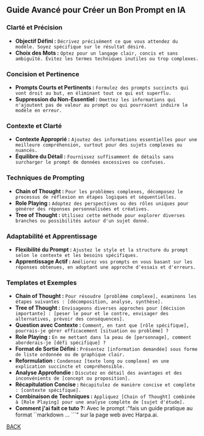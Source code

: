 ## Guide Avancé pour Créer un Bon Prompt en IA

### Clarté et Précision
- **Objectif Défini :** `Décrivez précisément ce que vous attendez du modèle. Soyez spécifique sur le résultat désiré.`
- **Choix des Mots :** `Optez pour un langage clair, concis et sans ambiguïté. Évitez les termes techniques inutiles ou trop complexes.`

### Concision et Pertinence
- **Prompts Courts et Pertinents :** `Formulez des prompts succincts qui vont droit au but, en éliminant tout ce qui est superflu.`
- **Suppression du Non-Essentiel :** `Omettez les informations qui n'ajoutent pas de valeur au prompt ou qui pourraient induire le modèle en erreur.`

### Contexte et Clarté
- **Contexte Approprié :** `Ajoutez des informations essentielles pour une meilleure compréhension, surtout pour des sujets complexes ou nuancés.`
- **Équilibre du Détail :** `Fournissez suffisamment de détails sans surcharger le prompt de données excessives ou confuses.`

### Techniques de Prompting
- **Chain of Thought :** `Pour les problèmes complexes, décomposez le processus de réflexion en étapes logiques et séquentielles.`
- **Role Playing :** `Adoptez des perspectives ou des rôles uniques pour générer des réponses personnalisées et créatives.`
- **Tree of Thought :** `Utilisez cette méthode pour explorer diverses branches ou possibilités autour d'un sujet donné.`

### Adaptabilité et Apprentissage
- **Flexibilité du Prompt :** `Ajustez le style et la structure du prompt selon le contexte et les besoins spécifiques.`
- **Apprentissage Actif :** `Améliorez vos prompts en vous basant sur les réponses obtenues, en adoptant une approche d'essais et d'erreurs.`

### Templates et Exemples
- **Chain of Thought :** `Pour résoudre [problème complexe], examinons les étapes suivantes : [décomposition, analyse, synthèse].`
- **Tree of Thought :** `Envisageons diverses approches pour [décision importante] : [peser le pour et le contre, envisager des alternatives, prévoir des conséquences].`
- **Question avec Contexte :** `Comment, en tant que [rôle spécifique], pourrais-je gérer efficacement [situation ou problème] ?`
- **Role Playing :** `En me mettant dans la peau de [personnage], comment aborderais-je [défi spécifique] ?`
- **Format de Sortie Défini :** `Présentez [information demandée] sous forme de liste ordonnée ou de graphique clair.`
- **Reformulation :** `Condensez [texte long ou complexe] en une explication succincte et compréhensible.`
- **Analyse Approfondie :** `Discutez en détail des avantages et des inconvénients de [concept ou proposition].`
- **Récapitulation Concise :** `Récapitulez de manière concise et complète : [contexte spécifique].`
- **Combinaison de Techniques :** `Appliquez [Chain of Thought] combinée à [Role Playing] pour une analyse complète de [sujet d'étude].`
- **Comment j'ai fait ce tuto ?:**  Avec le prompt :"fais un guide pratique au format ``markdown ... ```" sur la page web avec Harpa.ai. 


[BACK](https://github.com/jpbrasile/formationIA2.0/wiki/z1-Road-Map-(WIP))
